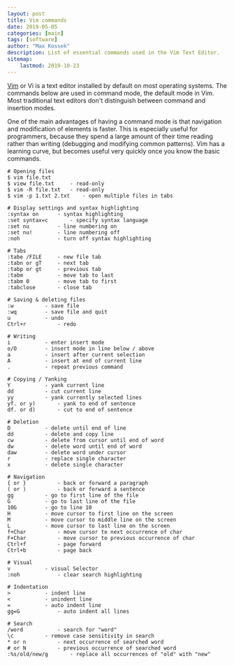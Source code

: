 ```yaml
---
layout: post
title: Vim commands
date: 2019-05-05
categories: [main]
tags: [software]
author: "Max Kossek"
description: List of essential commands used in the Vim Text Editor.
sitemap:
    lastmod: 2019-10-23
---
```


<a href="https://www.vim.org/" target="_blank" rel="noopener">Vim</a> or Vi is a text editor installed by default on most operating systems. The commands below are used in command mode, the default mode in Vim. Most traditional text editors don't distinguish between command and insertion modes. 

One of the main advantages of having a command mode is that navigation and modification of elements is faster. This is especially useful for programmers, because they spend a large amount of their time reading rather than writing (debugging and modifying common patterns). Vim has a learning curve, but becomes useful very quickly once you know the basic commands.

```
# Opening files
$ vim file.txt
$ view file.txt		- read-only
$ vim -R file.txt	- read-only
$ vim -p 1.txt 2.txt	- open multiple files in tabs

# Display settings and syntax highlighting
:syntax on		- syntax highlighting
:set syntax=c		- specify syntax language
:set nu			- line numbering on
:set nu!		- line numbering off
:noh			- turn off syntax highlighting

# Tabs
:tabe /FILE		- new file tab
:tabn or gT		- next tab
:tabp or gt		- previous tab
:tabm			- move tab to last
:tabm 0			- move tab to first
:tabclose		- close tab

# Saving & deleting files
:w			- save file
:wq			- save file and quit
u			- undo
Ctrl+r			- redo

# Writing
i			- enter insert mode
o/O			- insert mode in line below / above
a			- insert after current selection
A			- insert at end of current line
.			- repeat previous command

# Copying / Yanking
Y			- yank current line
dd			- cut current line
yy			- yank currently selected lines
yf. or y)		- yank to end of sentence
df. or d)		- cut to end of sentence

# Deletion
D			- delete until end of line
dd			- delete and copy line
cw			- delete from cursor until end of word
dw			- delete word until end of word 
daw			- delete word under cursor
r			- replace single character
x			- delete single character

# Navigation
{ or } 			- back or forward a paragraph
( or )			- back or forward a sentence
gg			- go to first line of the file
G			- go to last line of the file
10G			- go to line 10
H			- move cursor to first line on the screen
M			- move cursor to middle line on the screen
L			- move cursor to last line on the screen
f+Char			- move cursor to next occurrence of char
F+Char			- move cursor to previous occurrence of char
Ctrl+f			- page forward
Ctrl+b			- page back

# Visual
v			- visual Selector
:noh			- clear search highlighting

# Indentation
>			- indent line
<			- unindent line
=			- auto indent line
gg=G			- auto indent all lines

# Search
/word			- search for "word"
\c			- remove case sensitivity in search
* or n			- next occurrence of searched word
# or N			- previous occurrence of searched word
:%s/old/new/g		- replace all occurrences of "old" with "new"
```